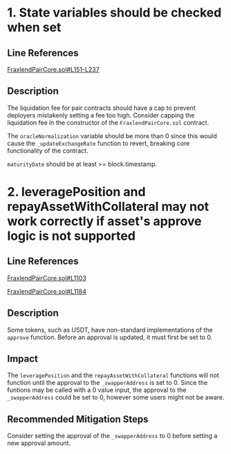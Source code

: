 # 1. State variables should be checked when set

## Line References

[FraxlendPairCore.sol#L151-L237](https://github.com/code-423n4/2022-08-frax/blob/main/src/contracts/FraxlendPairCore.sol#L151-L237)

## Description

The liquidation fee for pair contracts should have a cap to prevent deployers mistakenly setting a fee too high. Consider capping the liquidation fee in the constructor of the ```FraxlendPairCore.sol``` contract.

The ```oracleNormalization``` variable should be more than 0 since this would cause the ```_updateExchangeRate``` function to revert, breaking core functionality of the contract.

```maturityDate``` should be at least >= block.timestamp.



# 2. leveragePosition and repayAssetWithCollateral may not work correctly if asset's approve logic is not supported

## Line References

[FraxlendPairCore.sol#L1103](https://github.com/code-423n4/2022-08-frax/blob/main/src/contracts/FraxlendPairCore.sol#L1103)

[FraxlendPairCore.sol#L1184](https://github.com/code-423n4/2022-08-frax/blob/main/src/contracts/FraxlendPairCore.sol#L1184)

## Description

Some tokens, such as USDT, have non-standard implementations of the ```approve``` function. Before an approval is updated, it must first be set to 0.

## Impact

The ```leveragePosition``` and the ```repayAssetWithCollateral``` functions will not function until the approval to the ```_swapperAddress``` is set to 0. Since the funtions may be called with a 0 value input, the approval to the ```_swapperAddress``` could be set to 0, however some users might not be aware.

## Recommended Mitigation Steps

Consider setting the approval of the ```_swapperAddress``` to 0 before setting a new approval amount.